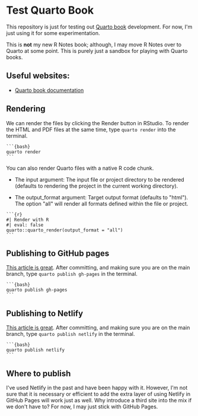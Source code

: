 # Test Quarto Book

This repository is just for testing out [Quarto book](https://quarto.org/docs/books/) development. For now, I'm just using it for some experimentation.

This is **not** my new R Notes book; although, I may move R Notes over to Quarto at some point. This is purely just a sandbox for playing with Quarto books.

## Useful websites:

-   [Quarto book documentation](https://quarto.org/docs/books/)

## Rendering

We can render the files by clicking the Render button in RStudio. To render the HTML and PDF files at the same time, type `quarto render` into the terminal. 

````
```{bash}
quarto render
```
````

You can also render Quarto files with a native R code chunk.

- The input argument: The input file or project directory to be rendered (defaults to rendering the project in the current working directory).

- The output_format argument: Target output format (defaults to "html"). The option "all" will render all formats defined within the file or project.

````
```{r}
#| Render with R
#| eval: false
quarto::quarto_render(output_format = "all")
```
````

## Publishing to GitHub pages

[This article is great](https://quarto.org/docs/publishing/github-pages.html). After committing, and making sure you are on the main branch, type `quarto publish gh-pages` in the terminal.

````
```{bash}
quarto publish gh-pages
```
````


## Publishing to Netlify

[This article is great](https://quarto.org/docs/publishing/netlify.html). After committing, and making sure you are on the main branch, type `quarto publish netlify` in the terminal.

````
```{bash}
quarto publish netlify
```
````

## Where to publish

I've used Netlify in the past and have been happy with it. However, I'm not sure that it is necessary or efficient to add the extra layer of using Netlify in GitHub Pages will work just as well. Why introduce a third site into the mix if we don't have to? For now, I may just stick with GitHub Pages.
